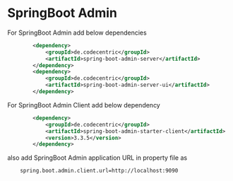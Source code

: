# SpringBoot Admin


For SpringBoot Admin add below dependencies
```xml
        <dependency>
			<groupId>de.codecentric</groupId>
			<artifactId>spring-boot-admin-server</artifactId>
		</dependency>
		<dependency>
			<groupId>de.codecentric</groupId>
			<artifactId>spring-boot-admin-server-ui</artifactId>
		</dependency>
```
For SpringBoot Admin Client add below dependency 
```xml
        <dependency>
			<groupId>de.codecentric</groupId>
			<artifactId>spring-boot-admin-starter-client</artifactId>
			<version>3.3.5</version>
		</dependency>
```
also add SpringBoot Admin application URL in property file as 
```properties
    spring.boot.admin.client.url=http://localhost:9090
```